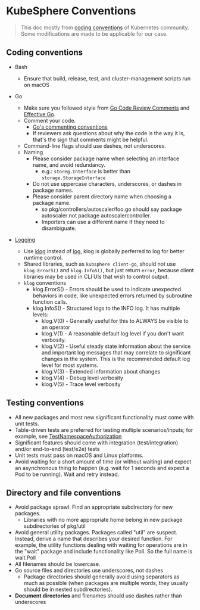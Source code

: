 # KubeSphere Conventions

> This doc mostly from [coding conventions](https://github.com/kubernetes/community/blob/master/contributors/guide/coding-conventions.md) of Kubernetes community. Some modifications are made to be applicable for our case. 

## Coding conventions
* Bash
    * Ensure that build, release, test, and cluster-management scripts run on macOS

* Go
    * Make sure you followed style from [Go Code Review Comments](https://github.com/golang/go/wiki/CodeReviewComments) and [Effective Go](https://golang.org/doc/effective_go).
    * Comment your code.
        * [Go's commenting conventions](https://blog.golang.org/godoc)
        * If reviewers ask questions about why the code is the way it is, that's the sign that comments might be helpful.
    * Command-line flags should use dashes, not underscores.
    * Naming
        * Please consider package name when selecting an interface name, and avoid redundancy.
            * e.g.: `storeg.Interface` is better than `storage.StorageInterface`
        * Do not use uppercase characters, underscores, or dashes in package names.
        * Please consider parent directory name when choosing a package name.
            * so pkg/controllers/autoscaler/foo.go should say package autoscaler not package autoscalercontroller.
            * Importers can use a different name if they need to disambiguate.

* [Logging](https://github.com/kubernetes/community/blob/master/contributors/devel/sig-instrumentation/logging.md) 

    * Use [klog](http://godoc.org/github.com/kubernetes/klog) instead of [log](http://golang.org/pkg/log/), klog is globally perferred to log for better runtime control.
    * Shared libraries, such as `kubsphere client-go`, should not use `klog.ErrorS()` and `klog.InfoS()`, but just return `error`, because client libraries may be used in CLI UIs that wish to control output.
    * `klog` conventions
        * klog.ErrorS() - Errors should be used to indicate unexpected behaviors in code, like unexpected errors returned by subroutine function calls. 
        * klog.InfoS() - Structured logs to the INFO log. It has multiple levels:
            * klog.V(0) - Generally useful for this to ALWAYS be visible to an operator
            * klog.V(1) - A reasonable default log level if you don't want verbosity.
            * klog.V(2) - Useful steady state information about the service and important log messages that may correlate to significant changes in the system. This is the recommended default log level for most systems.
            * klog.V(3) - Extended information about changes
            * klog.V(4) - Debug level verbosity
            * klog.V(5) - Trace level verbosity

## Testing conventions
* All new packages and most new significant functionality must come with unit tests.
* Table-driven tests are preferred for testing multiple scenarios/inputs; for example, see [TestNamespaceAuthorization](https://git.k8s.io/kubernetes/test/integration/auth/auth_test.go)
* Significant features should come with integration (test/integration) and/or end-to-end (test/e2e) tests
* Unit tests must pass on macOS and Linux platforms.
* Avoid waiting for a short amount of time (or without waiting) and expect an asynchronous thing to happen (e.g. wait for 1 seconds and expect a Pod to be running). Wait and retry instead.
 
## Directory and file conventions
* Avoid package sprawl. Find an appropriate subdirectory for new packages. 
    * Libraries with no more appropriate home belong in new package subdirectories of pkg/util
* Avoid general utility packages. Packages called "util" are suspect. Instead, derive a name that describes your desired function. For example, the utility functions dealing with waiting for operations are in the "wait" package and include functionality like Poll. So the full name is wait.Poll
* All filenames should be lowercase.
* Go source files and directories use underscores, not dashes
    * Package directories should generally avoid using separators as much as possible (when packages are multiple words, they usually should be in nested subdirectories).
* **Document directories** and filenames should use dashes rather than underscores

